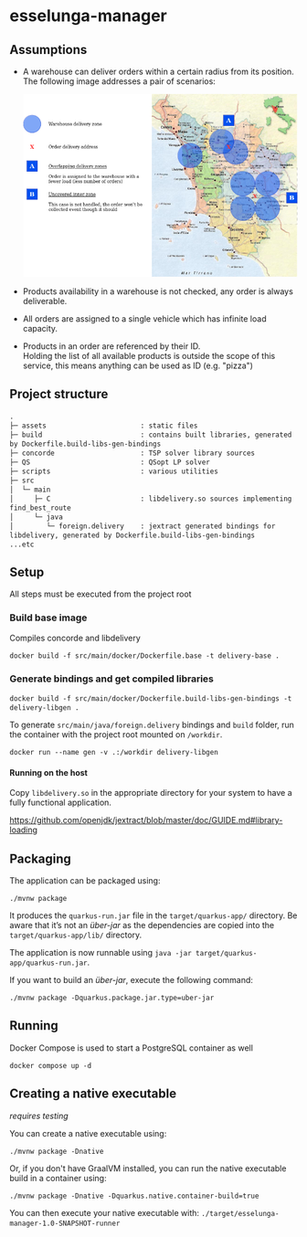# esselunga-manager

## Assumptions

* A warehouse can deliver orders within a certain radius from its position.<br>
    The following image addresses a pair of scenarios:

    ![Order allocation](assets/order-allocation.png)

* Products availability in a warehouse is not checked, any order is always deliverable.

* All orders are assigned to a single vehicle which has infinite load capacity.

* Products in an order are referenced by their ID.<br>
    Holding the list of all available products is outside the scope of this service,
    this means anything can be used as ID (e.g. "pizza")

## Project structure

```text
.
├─ assets                       : static files
├─ build                        : contains built libraries, generated by Dockerfile.build-libs-gen-bindings
├─ concorde                     : TSP solver library sources
├─ QS                           : QSopt LP solver
├─ scripts                      : various utilities
├─ src
│  └─ main
│     ├─ C                      : libdelivery.so sources implementing find_best_route
│     └─ java    
│        └─ foreign.delivery    : jextract generated bindings for libdelivery, generated by Dockerfile.build-libs-gen-bindings 
...etc
```

## Setup

All steps must be executed from the project root

### Build base image

Compiles concorde and libdelivery

```shell
docker build -f src/main/docker/Dockerfile.base -t delivery-base .
```

### Generate bindings and get compiled libraries

```shell
docker build -f src/main/docker/Dockerfile.build-libs-gen-bindings -t delivery-libgen .
```

To generate `src/main/java/foreign.delivery` bindings and `build` folder, 
run the container with the project root mounted on `/workdir`.

```shell
docker run --name gen -v .:/workdir delivery-libgen
```

#### Running on the host

Copy `libdelivery.so` in the appropriate directory for your system to have a fully functional application. 

https://github.com/openjdk/jextract/blob/master/doc/GUIDE.md#library-loading

## Packaging 

The application can be packaged using:

```shell script
./mvnw package
```

It produces the `quarkus-run.jar` file in the `target/quarkus-app/` directory.
Be aware that it’s not an _über-jar_ as the dependencies are copied into the `target/quarkus-app/lib/` directory.

The application is now runnable using `java -jar target/quarkus-app/quarkus-run.jar`.

If you want to build an _über-jar_, execute the following command:

```shell script
./mvnw package -Dquarkus.package.jar.type=uber-jar
```

## Running

Docker Compose is used to start a PostgreSQL container as well

```shell
docker compose up -d
```

## Creating a native executable

_requires testing_

You can create a native executable using:

```shell script
./mvnw package -Dnative
```

Or, if you don't have GraalVM installed, you can run the native executable build in a container using:

```shell script
./mvnw package -Dnative -Dquarkus.native.container-build=true
```

You can then execute your native executable with: `./target/esselunga-manager-1.0-SNAPSHOT-runner`
